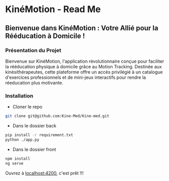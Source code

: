 # KinéMotion - Read Me

## Bienvenue dans KinéMotion : Votre Allié pour la Rééducation à Domicile !

### Présentation du Projet

Bienvenue sur KinéMotion, l'application révolutionnaire conçue pour faciliter la rééducation physique à domicile grâce au Motion Tracking. Destinée aux kinésithérapeutes, cette plateforme offre un accès privilégié à un catalogue d'exercices professionnels et de mini-jeux interactifs pour rendre la réeducation plus motivante.


### Installation

- Cloner le repo
```bash
git clone git@github.com:Kine-Med/Kine-med.git
```
- Dans le dossier back
```bash
pip install -r requirement.txt
python ./app.py
```

- Dans le dossier front
```bash
npm install
ng serve
```
Ouvrez à <localhost:4200>, c'est prêt !!!


